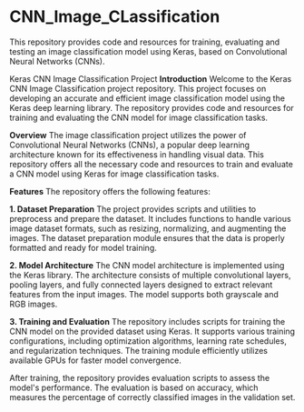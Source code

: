 # CNN_Image_CLassification
This repository provides code and resources for training, evaluating and testing an image classification model using Keras, based on Convolutional Neural Networks (CNNs).


Keras CNN Image Classification Project
**Introduction**
Welcome to the Keras CNN Image Classification project repository. This project focuses on developing an accurate and efficient image classification model using the Keras deep learning library. The repository provides code and resources for training and evaluating the CNN model for image classification tasks.

**Overview**
The image classification project utilizes the power of Convolutional Neural Networks (CNNs), a popular deep learning architecture known for its effectiveness in handling visual data. This repository offers all the necessary code and resources to train and evaluate a CNN model using Keras for image classification tasks.

**Features**
The repository offers the following features:

**1. Dataset Preparation**
The project provides scripts and utilities to preprocess and prepare the dataset. It includes functions to handle various image dataset formats, such as resizing, normalizing, and augmenting the images. The dataset preparation module ensures that the data is properly formatted and ready for model training.

**2. Model Architecture**
The CNN model architecture is implemented using the Keras library. The architecture consists of multiple convolutional layers, pooling layers, and fully connected layers designed to extract relevant features from the input images. The model supports both grayscale and RGB images.

**3. Training and Evaluation**
The repository includes scripts for training the CNN model on the provided dataset using Keras. It supports various training configurations, including optimization algorithms, learning rate schedules, and regularization techniques. The training module efficiently utilizes available GPUs for faster model convergence.

After training, the repository provides evaluation scripts to assess the model's performance. The evaluation is based on accuracy, which measures the percentage of correctly classified images in the validation set.
